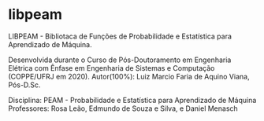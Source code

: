 # libpeam
LIBPEAM - Bibliotaca de Funções de Probabilidade e Estatística para Aprendizado de Máquina.

Desenvolvida durante o Curso de Pós-Doutoramento em Engenharia Elétrica com Ênfase em Engenharia de Sistemas e Computação (COPPE/UFRJ em 2020).
Autor(100%): Luiz Marcio Faria de Aquino Viana, Pós-D.Sc.

Disciplina: PEAM - Probabilidade e Estatística para Aprendizado de Máquina
Professores: Rosa Leão, Edmundo de Souza e Silva, e Daniel Menasch
